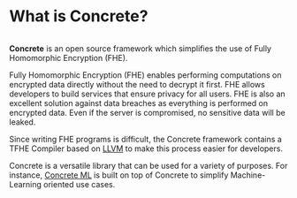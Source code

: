 # What is Concrete?

<figure><img src="../_static/zama_home_docs.png" alt=""><figcaption></figcaption></figure>

**Concrete** is an open source framework which simplifies the use of Fully Homomorphic Encryption (FHE).

Fully Homomorphic Encryption (FHE) enables performing computations on encrypted data directly without the need to decrypt it first. FHE allows developers to build services that ensure privacy for all users. FHE is also an excellent solution against data breaches as everything is performed on encrypted data. Even if the server is compromised, no sensitive data will be leaked.

Since writing FHE programs is difficult, the Concrete framework contains a TFHE Compiler based on [LLVM](https://en.wikipedia.org/wiki/LLVM) to make this process easier for developers.

Concrete is a versatile library that can be used for a variety of purposes. For instance, [Concrete ML](https://github.com/zama-ai/concrete-ml) is built on top of Concrete to simplify Machine-Learning oriented use cases.
